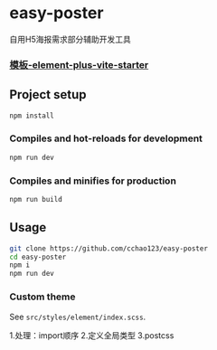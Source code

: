 # easy-poster

自用H5海报需求部分辅助开发工具

### [模板-element-plus-vite-starter](https://github.com/element-plus/element-plus-vite-starter)


## Project setup

```bash
npm install
```

### Compiles and hot-reloads for development

```bash
npm run dev
```

### Compiles and minifies for production

```bash
npm run build
```

## Usage

```bash
git clone https://github.com/cchao123/easy-poster
cd easy-poster
npm i
npm run dev
```

### Custom theme

See `src/styles/element/index.scss`.

1.处理：import顺序
2.定义全局类型
3.postcss